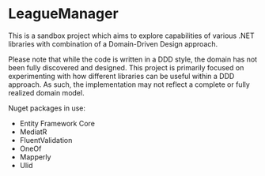 # LeagueManager

This is a sandbox project which aims to explore capabilities of various .NET libraries with combination of a Domain-Driven Design approach.

Please note that while the code is written in a DDD style, the domain has not been fully discovered and designed. This project is primarily focused on experimenting with how different libraries can be useful within a DDD approach. As such, the implementation may not reflect a complete or fully realized domain model.

Nuget packages in use:

- Entity Framework Core
- MediatR
- FluentValidation
- OneOf
- Mapperly
- Ulid